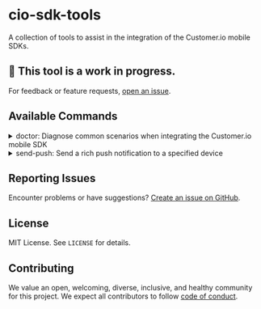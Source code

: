 # cio-sdk-tools

A collection of tools to assist in the integration of the Customer.io mobile SDKs.

## 🚧 This tool is a work in progress. 
For feedback or feature requests, [open an issue](https://github.com/customerio/cio-sdk-tools/issues/new).

## Available Commands
<details>
   <summary>doctor: Diagnose common scenarios when integrating the Customer.io mobile SDK</summary>

   ## What It Does
   The tool assists in diagnosing and troubleshooting the Customer.io mobile SDK installations. It examines:

   1. **Project Setup**: Recognizing your mobile framework, such as React Native.
   2. **SDK Initialization**: Verification of the SDK's initiation within key project files based on our setup guide recommendations.
   3. **Push Notification Setup**:
      - Validation of the presence and correct embedding of Notification Service Extensions.
      - Verification of deployment target versions to ensure compatibility with the CIO SDK.
      - Examination of `AppDelegate` to ensure correct metrics tracking for push notifications.
      - Checking entitlements for push notification capabilities and potential conflicts.
   4. **Dependencies**:
      - Validation against any conflicting libraries in `package.json` and `Podfile` for now.
      - Consolidates and displays versions of key integrations like the Customer.io SDK in various configuration files.

   > **Warning**
   >
   > Advanced or custom implementations might require manual troubleshooting.
   >
   > The tool caters to React Native, Flutter, and iOS Native applications. If you're using a different framework, you can still use the tool to diagnose your iOS Native integration.
   >
   > The tool currently recognizes:
   > - **Cocoapods**
   >
   > (Note: Swift Package Manager (SPM) is not supported at this time.)

   ### Learn More

   | Section                 | iOS                                                                                   | React Native                                                                                   | Flutter                                                                                   |
   |-------------------------|---------------------------------------------------------------------------------------|------------------------------------------------------------------------------------------------|-------------------------------------------------------------------------------------------|
   | SDK Initialization      | [Read More](https://www.customer.io/docs/sdk/ios/getting-started/#initialize-the-sdk) | [Read More](https://www.customer.io/docs/sdk/react-native/getting-started/#initialize-the-sdk) | [Read More](https://www.customer.io/docs/sdk/flutter/getting-started/#initialize-the-sdk) |
   | Push Notification Setup | [Read More](https://www.customer.io/docs/sdk/ios/push/#rich-push)                     | [Read More](https://www.customer.io/docs/sdk/react-native/push-notifications/push/)            | [Read More](https://www.customer.io/docs/sdk/flutter/push-notifications/push/)            |


   ## Usage

   ### Doctor Command
   To run the diagnostic tool:

   ```bash
   npx cio-sdk-tools@latest doctor
   ```

   **Example**:

   Export Logs to Your Preferred Location:
   ```bash
   npx cio-sdk-tools doctor@latest /path/to/project --report diagnostics_report.txt
   ```
   View Additional Options:
   ```bash
   npx cio-sdk-tools@latest doctor /path/to/project --help
   ```

</details>

<details>
   <summary>send-push: Send a rich push notification to a specified device</summary>

   ## What It Does

   The tool assists in sending a rich push notification to a specified device.
   The rich notification contains an image to be able to test that the app is configured correctly to receive rich push notifications.
   Optionally, you can also send a deep link to test that the app handles those correctly.

   ## Usage

   **Example**:

   Using the native push provider for the related device platform:

   ```bash
   npx cio-sdk-tools@latest send-push --api-key API_KEY --token DEVICE_TOKEN --platform DEVICE_PLATFORM
   ```

   Specifying a deep link to be sent with the push notification:

   ```bash
   npx cio-sdk-tools@latest send-push --api-key API_KEY --token DEVICE_TOKEN --platform DEVICE_PLATFORM --deep-link DEEP_LINK
   ```

   > **Important**
   >
   > If you are using Firebase Cloud Messaging (FCM) on iOS as your push provider, you would need to use the `--provider` flag.

   Specifying provider when using FCM with iOS app:

   ```bash
   npx cio-sdk-tools@latest send-push --api-key API_KEY --token DEVICE_TOKEN --platform ios --provider fcm
   ```

   View Additional Options:

   ```bash
   npx cio-sdk-tools@latest send-push --help
   ```

</details>

## Reporting Issues
Encounter problems or have suggestions? [Create an issue on GitHub](https://github.com/customerio/cio-sdk-tools/issues).

## License
MIT License. See `LICENSE` for details.

## Contributing
We value an open, welcoming, diverse, inclusive, and healthy community for this project. We expect all contributors to follow [code of conduct](CODE_OF_CONDUCT.md).
